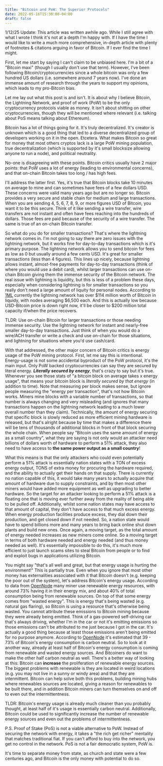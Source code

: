 ```yaml
---
title: "Bitcoin and PoW: The Superior Protocols"
date: 2022-05-16T15:30:00-04:00
draft: false
---
```


1/12/25 Update: This article was written awhile ago. While I still agree with what I wrote I think it's not at a depth I'm happy with. If I have the time I would like to write a much more comprehensive, in-depth article with plenty of footnotes & citations arguing in favor of Bitcoin. If I ever find the time I might.

First, let me start by saying I can't claim to be unbiased here. I'm a bit of a "Bitcoin maxi" (though I usually don't use that term).
However, I've been following Bitcoin/cryptocurrencies since a whole bitcoin was only a few hundred US dollars (i.e. somewhere around 7 years now).
I've done an immense amount of research through the years to support my opinions, which leads to my pro-Bitcoin bias.

Let me lay out what this post is and isn't. It is about why I believe Bitcoin, the Lightning Network, and proof of work (PoW) to be the only cryptocurrency protocols viable as money.
It isn't about shitting on other cryptocurrencies, though they will be mentioned where relevant (i.e. talking about PoS means talking about Ethereum).

Bitcoin has a lot of things going for it. It's truly decentralized. It's creator is unknown which is a good thing that led to a diverse decentralized group of developers working on it in the open. Etcetera.
What makes Bitcoin so great for money that most others cryptos lack is a large PoW mining population, true decentralization (which is supported by it's small blocksize allowing anyone to run a node), and political neutrality.

No-one is disagreeing with these points. Bitcoin critics usually have 2 major points: that PoW uses a lot of energy (leading to environmental concerns), and that on-chain Bitcoin takes too long / has high fees.

I'll address the latter first. Yes, it's true that Bitcoin blocks take 10 minutes on average to mine and can sometimes have fees of a few dollars USD.
These concerns were valid many years ago but are no longer so. Bitcoin provides a very secure and stable chain for medium and large transactions.
When you are sending 4, 5, 6, 7, 8, 9, or more figures USD of Bitcoin, you want it to be this secure.
Think of it like sending a wire transfer, wire transfers are not instant and often have fees reaching into the hundreds of dollars.
Those fees are paid because of the security of a wire transfer. The same is true of an on-chain Bitcoin transfer.

So what do you do for smaller transactions? That's where the lightning network comes in. I'm not going to say there are zero issues with the lightning network, but it works fine for day-to-day transactions which is it's primary purpose.
The lightning network allows you to send bitcoin for fees as low as 0 but usually around a few cents USD. It's great for smaller transactions (less than 4 figures).
This lines up nicely, because lightning allows instant, almost-free payments for day-to-day transactions (think of where you would use a debit card), whilst larger transactions can use on-chain Bitcoin giving them the immense security of the Bitcoin network.
The real issue with lightning is liquidity, but this is less of a problem these days, especially when considering lightning is for smaller transactions so you really don't need a large amount of liquity for personal nodes. According to [1ML](https://1ml.com/statistics) currently the lightning network has over $114 million worth of Bitcoin in liquidy, with nodes averaging $6,500 each. And this is actually low because USD-Bitcoin price is down right now, it'll be closer to $200 million total capacity if/when the price recovers.

TLDR: Use on-chain Bitcoin for larger transactions or those needing immense security. Use the lightning network for instant and nearly-free smaller day-to-day transactions.
Just think of when you would do a wire/ACH transfer or write a check and use on-chain for those situations, and lightning for situations where you'd use cash/card.

With that addressed, the other major concern of Bitcoin critics is energy usage of the PoW mining protocol. First, let me say this is intentional.
Energy-usage is not some accidental byproduct of the PoW protocol, it's the main input. Only PoW backed cryptocurrencies can say they are secured by literal energy.
***Literally secured by energy***, that's crazy to say but it's true. Whenever you see those stats of "a bitcoin block on average takes x energy usage", that means your bitcoin block is *literally secured by that energy* (in addition to time).
Note that measuring per block makes sense, but ignore people measuring the "energy per transaction", that's not how Bitcoin works.
Miners mine blocks with a variable number of transactions, so that number is always changing and very misleading (and ignores that many transactions happen on the lightning network leading to a much lower overall number than they claim).
Technically, the amount of energy securing that specific block is slowly reduced as more efficient mining hardware is released, but that's alright because by time that makes a difference there will be tens of thousands of additional blocks in front of that block securing the whole chain.
When people say "Bitcoin uses the same amount of energy as a small country", what they are saying is not only would an attacker need billions of dollars worth of hardware to perform a 51% attack, they also need to have access to **the same power output as a small country**!

What this means is that the only attackers who could even potentially perform a 51% attack is essentially nation states with a TON of excess energy output, TONS of extra money for procuring the hardware required, and the ability to actually get their hands on that supply.
There is currently no nation capable of this, it would take many years to actually acquire that amount of hardware due to supply constraints, and by then most other miners would have added more equipment as well as upgrading to better hardware.
So the target for an attacker looking to perform a 51% attack is a floating one that is moving ever further away from the reality of being able to be pulled off.
Additionally, whilst some nation states may have access to that amount of capital, they don't have access to that much excess energy.
When energy production facilities produce excess, they dial down their production, and get closed down if not needed.
So, a nation state would have to spend billions more and many years to bring back online shut down plants and build new ones.
Once again, a moving target, as the total amount of energy needed increases as new miners come online.
So a moving target in terms of both hardware needed and energy needed (and thus money needed as well).
It's essentially impossible to do this, it's much more efficient to just launch scams sites to steal Bitcoin from people or to find and exploit bugs in applications utilizing Bitcoin.

You might say "that's all well and great, but that energy usage is hurting the environment!" This is partially true.
Even when you ignore that most other money has externalities associated with it that Bitcoin doesn't (e.g. keeping the poor out of the system), let's address Bitcoin's energy usage.
According to data from [OpenNode](https://www.opennode.com/blog/bitcoin-bad-for-the-environment/) many miner use renewable energy resources, with around 73% having it in their energy mix, and about 40% of total consumption being from renewable sources.
On top of that some energy comes from "wasted energy". This is energy that's being wasted (e.g. natural gas flaring), so Bitcoin is using a resource that's otherwise being wasted.
You cannot attribute these emissions to Bitcoin mining because they were already being emitted.
Think of a gas-powered self-driving car that's always driving, whether I'm in the car or not it's emitting emissions so those emissions can't be attributed to me just because I got in the car. It's actually a good thing because at least those emissions aren't being emitted for no purpose anymore.
According to [OpenNode](https://www.opennode.com/blog/wp-content/uploads/2022/01/OpenNode_Energy_Report_1.14.22.pdf) it's estimated that 39 - 73% of Bitcoin's energy consumption is carbon neutral.
So to look at it another way, already at least half of Bitcoin's energy consumption is coming from renewable and wasted energy sources.
And Bitcoiners do want to make the other half carbon neutral as well. There's a better way of looking at this: Bitcoin can **increase** the proliferation of renewable energy sources.
The biggest problems with renewable is they are located in weird locations (e.g. you may not live in a sunny or windy area) and that they are intermittent.
Bitcoin can help solve both this problems, building mining hubs where renewables sources are located, giving a reason for renewables to be built there, and in addition
Bitcoin miners can turn themselves on and off to even out the intermittentness.

TLDR: Bitcoin's energy usage is already much cleaner than you probably thought, at least half of it's usage is essentially carbon neutral. Additionally, Bitcoin could be used to significantly increase the number of renewable energy sources and even out the problems of intermittentness.

P.S. Proof of Stake (PoS) is not a viable alternative to PoW. Instead of securing the network with energy, it takes a "the rich get richer" mentality that matches traditional fiat.
If you can't afford to buy into the network, you get no control in the network. PoS is not a fair democratic system, PoW is.

It's time to separate money from state, as church and state were a few centuries ago, and Bitcoin is the only money with potential to do so.
